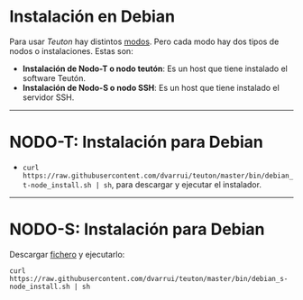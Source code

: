 
# Instalación en Debian

Para usar *Teuton* hay distintos [modos](./modos.md).
Pero cada modo hay dos tipos de nodos o instalaciones. Estas son:

* **Instalación de Nodo-T o nodo teutón**: Es un host que tiene instalado el software Teutón.
* **Instalación de Nodo-S o nodo SSH**: Es un host que tiene instalado el servidor SSH.

---

# NODO-T: Instalación para Debian

* `curl https://raw.githubusercontent.com/dvarrui/teuton/master/bin/debian_t-node_install.sh | sh`, para descargar y ejecutar el instalador.

---

# NODO-S: Instalación para Debian

Descargar [fichero](../../bin/debian_s-node_install.sh) y ejecutarlo:

`curl https://raw.githubusercontent.com/dvarrui/teuton/master/bin/debian_s-node_install.sh | sh`
